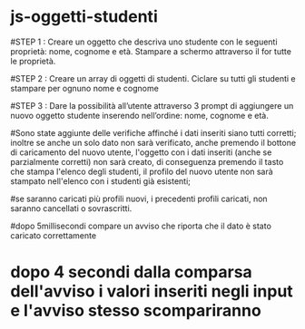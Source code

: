 # js-oggetti-studenti


#STEP 1 : Creare un oggetto che descriva uno studente con le seguenti proprietà: nome, cognome e età. Stampare a schermo attraverso il for tutte le proprietà.

#STEP 2 : Creare un array di oggetti di studenti. Ciclare su tutti gli studenti e stampare per ognuno nome e cognome

#STEP 3 : Dare la possibilità all’utente attraverso 3 prompt di aggiungere un nuovo oggetto studente inserendo nell’ordine: nome, cognome e età.

#Sono state aggiunte delle verifiche affinché i dati inseriti siano tutti corretti; inoltre se anche un solo dato non sarà verificato, anche premendo il bottone di caricamento del nuovo utente, l'oggetto con i dati inseriti (anche se parzialmente corretti) non sarà creato, di conseguenza premendo il tasto che stampa l'elenco degli studenti, il profilo del nuovo utente non sarà stampato nell'elenco con i studenti già esistenti;

#se saranno caricati più profili nuovi, i precedenti profili caricati, non saranno cancellati o sovrascritti.

#dopo 5millisecondi compare un avviso che riporta che il dato è stato caricato correttamente

# dopo 4 secondi dalla comparsa dell'avviso i valori inseriti negli input e l'avviso stesso scompariranno
